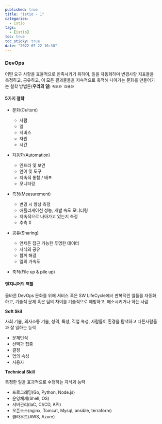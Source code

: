```yaml
---
published: true
title: "istio - 1"
categories:
  - istio
tags:
  - [istio]
toc: true
toc_sticky: true
date: "2022-07-22 10:30"
---
```


### DevOps

어떤 요구 사항을 효율적으로 만족시키기 위하여, 일을 자동화하며 변경사항 지표들을 측정하고, 공유하고, 이 모든 결과물들을 지속적으로 축적해 나아가는 문화를 만들어가는 철학 방법론(**우리의 일**) `속도와 효율화`

#### 5가지 철학

* 문화(Culture)
    * 사람
    * 일
    * 서비스
    * 자원
    * 시간
* 자동화(Automation)
    * 인프라 및 보안
    * 언어 및 도구
    * 지속적 통합 / 배포
    * 모니터링
* 측정(Measurement)
    * 변경 시 항상 측정
    * 애플리케이션 성능, 개발 속도 모니터링
    * 지속적으로 나아가고 있는지 측정
    * 추측 X
* 공유(Sharing)
    * 언제든 접근 가능한 투명한 데이터
    * 지식의 공유
    * 함께 해결
    * 일의 가속도

* 축적(File up & pile up)

#### 엔지니어의 역할

올바른 DevOps 문화를 위해 서비스 혹은 SW LifeCycle에서 반복적인 일들을 자동화 하고, 기술적 문제 혹은 팀의 차이를 기술적으로 예방하고, 해소시키거나 하는 사람

**Soft Skil**

사회 기술, 의사소통 기술, 성격, 특성, 직업 속성, 사람들이 환경을 탐색하고 다른사람들과 잘 일하는 능력

* 문제인식
* 선택과 집중
* 결정
* 업의 속성
* 사용자

**Technical Skill**

특정한 일을 효과적으로 수행하는 지식과 능력

* 프로그래밍(Go, Python, Node.js)
* 운영체제(Shell, OS)
* 서버관리(IaC, CI/CD, API)
* 오픈소스(nginx, Tomcat, Mysql, ansible, terraform)
* 클라우드(AWS, Azure)


